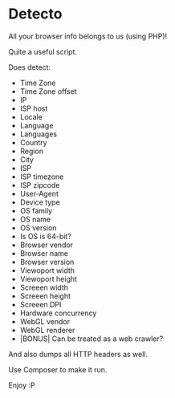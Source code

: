 # Detecto
All your browser info belongs to us (using PHP)!

Quite a useful script.

Does detect:
* Time Zone
* Time Zone offset
* IP
* ISP host
* Locale
* Language
* Languages
* Country
* Region
* City
* ISP
* ISP timezone
* ISP zipcode
* User-Agent
* Device type
* OS family
* OS name
* OS version
* Is OS is 64-bit?
* Browser vendor
* Browser name
* Browser version
* Viewoport width
* Viewoport height
* Screeen width
* Screeen height
* Screeen DPI
* Hardware concurrency
* WebGL vendor
* WebGL renderer
* |BONUS| Can be treated as a web crawler?

And also dumps all HTTP headers as well.

Use Composer to make it run.

Enjoy :P
